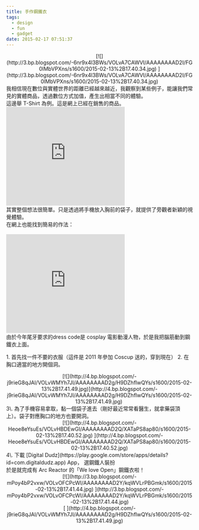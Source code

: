```yaml
---
title: 手作鋼鐵衣
tags:
  - design
  - fun
  - gadget
date: 2015-02-17 07:51:37
---
```


<div class="separator" style="clear: both; text-align: center;">[![](http://3.bp.blogspot.com/-6nr9x4l3BWs/VOLvA7CAWVI/AAAAAAAAD2I/FG0lMbVPXns/s1600/2015-02-13%2B17.40.34.jpg)&nbsp;](http://3.bp.blogspot.com/-6nr9x4l3BWs/VOLvA7CAWVI/AAAAAAAAD2I/FG0lMbVPXns/s1600/2015-02-13%2B17.40.34.jpg)</div><div class="separator" style="clear: both; text-align: center;">
</div><div class="separator" style="clear: both; text-align: left;">我相信現在數位與實體世界的距離已經越來越近，我觀察到某些例子，能讓我們常見的實體商品，透過數位方式加值，產生出相當不同的體驗。</div><div class="separator" style="clear: both; text-align: left;">
</div><div class="separator" style="clear: both; text-align: left;">這邊舉 T-Shirt 為例。這是網上已經在銷售的商品。</div><div class="separator" style="clear: both; text-align: left;">
</div><div class="separator" style="clear: both; text-align: left;"></div><div class="separator" style="clear: both; text-align: left;"></div><div class="separator" style="clear: both; text-align: left;"></div><div class="separator" style="clear: both; text-align: left;"></div><div class="separator" style="clear: both; text-align: left;"><iframe width="320" height="266" class="YOUTUBE-iframe-video" data-thumbnail-src="https://ytimg.googleusercontent.com/vi/PI_GSXXGh1I/0.jpg" src="http://www.youtube.com/embed/PI_GSXXGh1I?feature=player_embedded" frameborder="0" allowfullscreen></iframe></div><div class="separator" style="clear: both; text-align: left;">
</div><div class="separator" style="clear: both; text-align: left;">其實整個想法很簡單。只是透過將手機放入胸前的袋子，就提供了旁觀者新穎的視覺體驗。</div><div class="separator" style="clear: both; text-align: left;">
</div><div class="separator" style="clear: both; text-align: left;">在網上也能找到簡易的作法：</div><div class="separator" style="clear: both; text-align: left;">&nbsp;</div><div class="separator" style="clear: both; text-align: left;"></div><div class="separator" style="clear: both; text-align: left;"><iframe width="320" height="266" class="YOUTUBE-iframe-video" data-thumbnail-src="https://ytimg.googleusercontent.com/vi/0EuVSiJP5hY/0.jpg" src="http://www.youtube.com/embed/0EuVSiJP5hY?feature=player_embedded" frameborder="0" allowfullscreen></iframe></div>
由於今年尾牙要求的dress code是 cosplay 電影動漫人物，於是我把腦筋動到鋼鐵衣上面。

1\. 首先找一件不要的衣服（這件是 2011 年參加 Coscup 送的，穿到現在） 
2\. 在胸口適當的地方開個洞。

<div style="text-align: center;">[![](http://4.bp.blogspot.com/-j9rieG8qJAI/VOLvWMYh7JI/AAAAAAAAD2g/H9DZhflwQYs/s1600/2015-02-13%2B17.41.49.jpg)](http://4.bp.blogspot.com/-j9rieG8qJAI/VOLvWMYh7JI/AAAAAAAAD2g/H9DZhflwQYs/s1600/2015-02-13%2B17.41.49.jpg)&nbsp;</div>
3\. 為了手機容易拿取，黏一個袋子進去（剛好最近常常看醫生，就拿藥袋頂上）。袋子對應胸口的地方也要開洞。

<div class="separator" style="clear: both; text-align: center;"></div><div class="separator" style="clear: both; text-align: center;"></div><div class="separator" style="clear: both; text-align: center;">[![](http://4.bp.blogspot.com/-Heoe8eYsuEs/VOLvHBDEwGI/AAAAAAAAD2Q/XATaPS8ap80/s1600/2015-02-13%2B17.40.52.jpg)&nbsp;](http://4.bp.blogspot.com/-Heoe8eYsuEs/VOLvHBDEwGI/AAAAAAAAD2Q/XATaPS8ap80/s1600/2015-02-13%2B17.40.52.jpg)</div><div class="separator" style="clear: both; text-align: center;">
</div><div class="separator" style="clear: both; text-align: left;">4\. 下載 [Digital Dudz](https://play.google.com/store/apps/details?id=com.digitaldudz.app) App， 選鋼鐵人裝扮</div><div class="separator" style="clear: both; text-align: left;">
</div><div class="separator" style="clear: both; text-align: left;">於是就完成有 Arc Reactor 的「We love Open」鋼鐵衣啦！</div>
<div class="separator" style="clear: both; text-align: center;">[![](http://3.bp.blogspot.com/-mPoy4bP2vxw/VOLvOFCPcWI/AAAAAAAAD2Y/kqWVLrPBGmk/s1600/2015-02-13%2B17.41.44.jpg)&nbsp;](http://3.bp.blogspot.com/-mPoy4bP2vxw/VOLvOFCPcWI/AAAAAAAAD2Y/kqWVLrPBGmk/s1600/2015-02-13%2B17.41.44.jpg)</div><div class="separator" style="clear: both; text-align: center;">
</div><div class="separator" style="clear: both; text-align: center;">
</div><div class="separator" style="clear: both; text-align: center;">
</div><div class="separator" style="clear: both; text-align: center;">[
](http://4.bp.blogspot.com/-j9rieG8qJAI/VOLvWMYh7JI/AAAAAAAAD2g/H9DZhflwQYs/s1600/2015-02-13%2B17.41.49.jpg)</div><div class="separator" style="clear: both; text-align: center;">
</div>